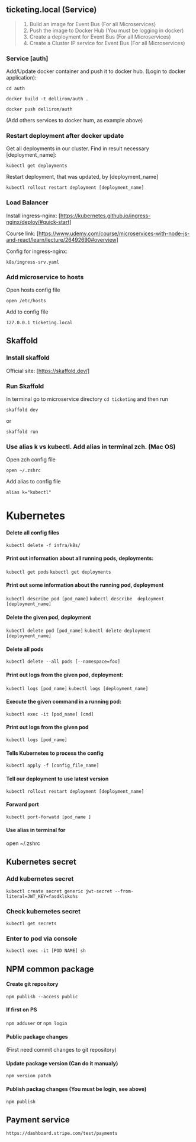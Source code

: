 ## ticketing.local (Service)

>1. Build an image for Event Bus (For all Microservices)
>2. Push the image to Docker Hub (You must be logging in docker)
>3. Create a deployment for Event Bus (For all Microservices)
>4. Create a Cluster IP service for Event Bus (For all Microservices)

### Service [auth]

Add/Update docker container and push it to docker hub. (Login to docker application):

`cd auth`

`docker build -t dellirom/auth .`

`docker push dellirom/auth`

(Add others services to docker hum, as example above)

### Restart deployment after docker update

Get all deployments in our cluster. Find in result necessary [deployment_name]:

`kubectl get deployments`

Restart deployment, that was updated, by [deployment_name]

`kubectl rollout restart deployment [deployment_name]`

### Load Balancer

Install ingress-nginx:
[https://kubernetes.github.io/ingress-nginx/deploy/#quick-start]

Course link:
[https://www.udemy.com/course/microservices-with-node-js-and-react/learn/lecture/26492690#overview]

Config for ingress-nginx:

`k8s/ingress-srv.yaml`

### Add microservice to hosts

Open hosts config file

`open /etc/hosts`

Add to config file

`127.0.0.1 ticketing.local`

## Skaffold

### Install skaffold

Official site: [https://skaffold.dev/]

### Run Skaffold

In terminal go to microservice directory `cd ticketing` and then run

`skaffold dev`

or

`skaffold run`

### Use alias k vs kubectl. Add alias in terminal zch. (Mac OS)

Open zch config file

`open ~/.zshrc`

Add alias to config file

`alias k="kubectl"`

# Kubernetes

#### Delete all config files
`kubectl delete -f infra/k8s/`

#### Print out information about all running pods, deployments:
`kubectl get pods`
`kubectl get deployments`

#### Print out some information about the running pod, deployment
`kubectl describe pod [pod_name]`
`kubectl describe  deployment [deployment_name]`

#### Delete the given pod, deployment
`kubectl delete pod [pod_name]`
`kubectl delete deployment [deployment_name]`

#### Delete all pods
`kubectl delete --all pods [--namespace=foo]`

#### Print out logs from the given pod, deployment:
`kubectl logs [pod_name]`
`kubectl logs [deployment_name]`

#### Execute the given command in a running pod:
`kubectl exec -it [pod_name] [cmd]`

#### Print out logs from the given pod
`kubectl logs [pod_name]`

#### Tells Kubernetes to process the config
`kubectl apply -f [config_file_name]`

#### Tell our deployment to use latest version
`kubectl rollout restart deployment [deployment_name]`

#### Forward port
`kubectl port-forwatd [pod_name ]`

#### Use alias in terminal for 
open ~/.zshrc

## Kubernetes secret

### Add kubernetes secret

`kubectl create secret generic jwt-secret --from-literal=JWT_KEY=fasdklskohs`

### Check kubernetes secret

`kubectl get secrets`

### Enter to pod via console
`kubectl exec -it [POD NAME] sh`

## NPM common package

#### Create git repository

`npm publish --access public`

#### If first on PS
`npm adduser` or `npm login`

#### Public package changes

(First need commit changes to git repository)

#### Update package version (Can do it manualy)
`npm version patch`

#### Publish packag changes (You must be login, see above)
`npm publish`


## Payment service
`https://dashboard.stripe.com/test/payments`
